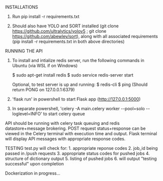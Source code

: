 INSTALLATIONS
1. Run pip install -r requirements.txt

2. Should also have YOLO and SORT installed (git clone https://github.com/ultralytics/yolov5 ; git clone https://github.com/abewley/sort), along with all associated requirements (pip install -r requirements.txt in both above directories)

RUNNING THE API
1. To install and intialize redis server, run the following commands in Ubuntu (via WSL if on Windows)

    $ sudo apt-get install redis
    $ sudo service redis-server start

    Optional, to test server is up and running:
    $ redis-cli
    $ ping (Should return PONG on 127.0.0.1:6379)

4. 'flask run' in powershell to start Flask app (http://127.0.0.1:5000)

5. In separate powershell, 'celery -A main.celery worker --pool=solo --loglevel=INFO' to start celery queue

API should be running with celery task queuing and redis datastore+message brokering. POST request status+response can be viewed in the Celery terminal with execution time and output. Flask terminal will display API messages with appropriate response codes.

TESTING
test.py will check for:
    1. appropriate reponse codes
    2. job_id being passed in /push requests
    3. appropriate status codes for pushed jobs
    4. structure of dictionary output
    5. listing of pushed jobs
    6. will output "testing successful" upon completion

Dockerization in progress...
